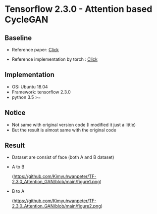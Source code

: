 # Tensorflow 2.3.0 - Attention based CycleGAN

## Baseline

* Reference paper: [Click](https://papers.nips.cc/paper/2018/file/4e87337f366f72daa424dae11df0538c-Paper.pdf)

* Reference implementation by torch : [Click](https://github.com/alokwhitewolf/Pytorch-Attention-Guided-CycleGAN)

## Implementation

* OS: Ubuntu 18.04
* Framework: tensorflow 2.3.0
* python 3.5 >=

## Notice

* Not same with original version code (I modified it just a little)
* But the result is almost same with the original code

## Result

* Dataset are consist of face (both A and B dataset)

* A to B

  (https://github.com/Kimyuhwanpeter/TF-2.3.0_Attention_GAN/blob/main/figure1.png)

* B to A

  (https://github.com/Kimyuhwanpeter/TF-2.3.0_Attention_GAN/blob/main/figure2.png)
